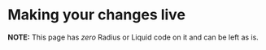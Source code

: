 # Making your changes live

**NOTE:** This page has _zero_ Radius or Liquid code on it and can be left as is.
